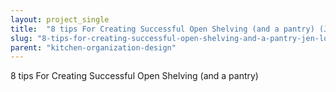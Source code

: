 ```yaml
---
layout: project_single
title:  "8 tips For Creating Successful Open Shelving (and a pantry) (Jen Loves Kev)"
slug: "8-tips-for-creating-successful-open-shelving-and-a-pantry-jen-loves-kev"
parent: "kitchen-organization-design"
---
```

8 tips For Creating Successful Open Shelving (and a pantry)